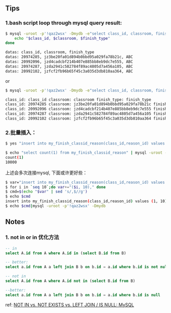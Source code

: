 ## Tips

### 1.bash script loop through mysql query result:

```bash
$ mysql -uroot -p'!qaz2wsx' -Dmydb -e"select class_id, classroom, finish_type from my_record limit 10" | while read class_id classroom finish_type;do
    echo "$class_id, $classroom, $finish_type"
done

datas: class_id, classroom, finish_type
datas: 20974285, jz3be20fa01d894b0bbd95a029fa78b21c, ABC
datas: 20992096, jzd4cadcbf214b407e885bb8eb9dc7e555, ABC
datas: 20974287, jzda2941c582784f89ac4805d7a456a105, ABC
datas: 20992102, jzfcf2fb96b65f45c3a035d3db810aa364, ABC
```

or

```bash
$ mysql -uroot -p'!qaz2wsx' -Dmydb -e"select class_id, classroom, finish_type from my_record limit 10" | awk '{print "class_id: " $1  " classroom: " $2 " finish_type: " $3}'

class_id: class_id classroom: classroom finish_type: finish_type
class_id: 20974285 classroom: jz3be20fa01d894b0bbd95a029fa78b21c finish_type: ABC
class_id: 20992096 classroom: jzd4cadcbf214b407e885bb8eb9dc7e555 finish_type: ABC
class_id: 20974287 classroom: jzda2941c582784f89ac4805d7a456a105 finish_type: ABC
class_id: 20992102 classroom: jzfcf2fb96b65f45c3a035d3db810aa364 finish_type: ABC
```

### 2.批量插入：

```bash
$ yes "insert into my_finish_classid_reason(class_id,reason_id) values (1000, 3);"|head -n 10000 | mysql -uroot -p'!qaz2wsx' -Dmydb

$ echo "select count(1) from my_finish_classid_reason" | mysql -uroot -p'!qaz2wsx' -Dmydb
count(1)
10000
```

上述会多次连接mysql, 下面或许更好些：

```bash
$ var="insert into my_finish_classid_reason(class_id,reason_id) values "
$ for i in `seq 10`;do var+="($i, 10)," done
$ cmd=$(echo "$var" | sed 's/,$//g')
$ echo $cmd
insert into my_finish_classid_reason(class_id,reason_id) values (1, 10),(2, 10),(3, 10),(4, 10),(5, 10),(6, 10),(7, 10),(8, 10),(9, 10),(10, 10)
$ echo $cmd|mysql -uroot -p'!qaz2wsx' -Dmydb
```

## Notes

### 1. not in or in 优化方法

```sql
-- in
select A.id from A where A.id in (select B.id from B)

-- better:
select a.id from A a left join B b on b.id = a.id where b.id is not null 

-- not in
select A.id from A where A.id not in (select B.id from B)

--better:
select a.id from A a left join B b on b.id = a.id where b.id is null 
```

ref: [NOT IN vs. NOT EXISTS vs. LEFT JOIN / IS NULL: MySQL](https://explainextended.com/2009/09/18/not-in-vs-not-exists-vs-left-join-is-null-mysql/)




